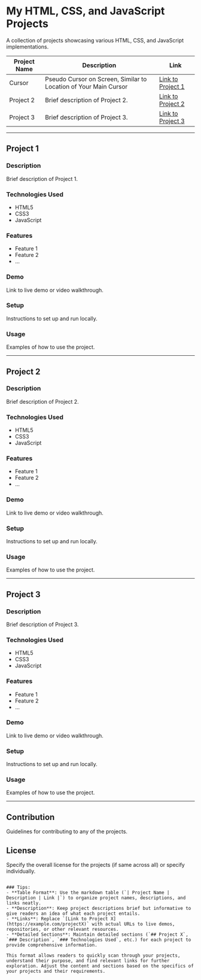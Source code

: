 # My HTML, CSS, and JavaScript Projects

A collection of projects showcasing various HTML, CSS, and JavaScript implementations.

| Project Name | Description | Link |
| ------------ | ----------- | ---- |
| Cursor    | Pseudo Cursor on Screen, Similar to Location of Your Main Cursor | [Link to Project 1](https://example.com/project1) |
| Project 2    | Brief description of Project 2. | [Link to Project 2](https://example.com/project2) |
| Project 3    | Brief description of Project 3. | [Link to Project 3](https://example.com/project3) |

---

## Project 1

### Description

Brief description of Project 1.

### Technologies Used

- HTML5
- CSS3
- JavaScript

### Features

- Feature 1
- Feature 2
- ...

### Demo

Link to live demo or video walkthrough.

### Setup

Instructions to set up and run locally.

### Usage

Examples of how to use the project.

---

## Project 2

### Description

Brief description of Project 2.

### Technologies Used

- HTML5
- CSS3
- JavaScript

### Features

- Feature 1
- Feature 2
- ...

### Demo

Link to live demo or video walkthrough.

### Setup

Instructions to set up and run locally.

### Usage

Examples of how to use the project.

---

## Project 3

### Description

Brief description of Project 3.

### Technologies Used

- HTML5
- CSS3
- JavaScript

### Features

- Feature 1
- Feature 2
- ...

### Demo

Link to live demo or video walkthrough.

### Setup

Instructions to set up and run locally.

### Usage

Examples of how to use the project.

---

## Contribution

Guidelines for contributing to any of the projects.

## License

Specify the overall license for the projects (if same across all) or specify individually.

```

### Tips:
- **Table Format**: Use the markdown table (`| Project Name | Description | Link |`) to organize project names, descriptions, and links neatly.
- **Description**: Keep project descriptions brief but informative to give readers an idea of what each project entails.
- **Links**: Replace `[Link to Project X](https://example.com/projectX)` with actual URLs to live demos, repositories, or other relevant resources.
- **Detailed Sections**: Maintain detailed sections (`## Project X`, `### Description`, `### Technologies Used`, etc.) for each project to provide comprehensive information.

This format allows readers to quickly scan through your projects, understand their purpose, and find relevant links for further exploration. Adjust the content and sections based on the specifics of your projects and their requirements.
